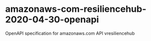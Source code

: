 # amazonaws-com-resiliencehub-2020-04-30-openapi
OpenAPI specification for amazonaws.com API vresiliencehub
